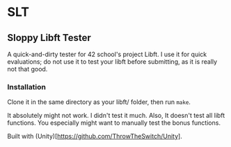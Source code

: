 # SLT

## Sloppy Libft Tester

A quick-and-dirty tester for 42 school's project Libft.
I use it for quick evaluations; do not use it to test your libft before submitting, as it is really not that good.

### Installation

Clone it in the same directory as your libft/ folder, then run `make`.

It absolutely might not work. I didn't test it much.
Also, It doesn't test all libft functions. You especially might want to manually test the bonus functions.

Built with (Unity)[https://github.com/ThrowTheSwitch/Unity].

